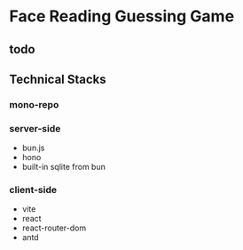 # Face Reading Guessing Game

## todo

## Technical Stacks

### mono-repo

### server-side

- bun.js
- hono
- built-in sqlite from bun

### client-side

- vite
- react
- react-router-dom
- antd
